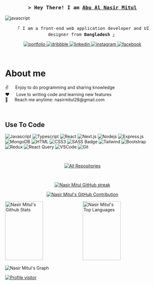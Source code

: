 

<!--[![wakatime](https://wakatime.com/badge/user/eebb3dd8-d9b2-40de-9b88-6fd6cac99dbc.svg)](https://wakatime.com/@eebb3dd8-d9b2-40de-9b88-6fd6cac99dbc)-->

<!-- Intro  -->
<h3 align="center">
    <samp>&gt; Hey There! I am
        <b><a target="_blank" href="nasirmitul.web.app">Abu Al Nasir Mitul</a></b>
    </samp>
</h3>

<img align="center" src="https://user-images.githubusercontent.com/74038190/213910845-af37a709-8995-40d6-be59-724526e3c3d7.gif" alt="javascript" />


<p align="center"> 
  <samp>
    「 I am a front-end web application developer and UI designer from <b>Bangladesh</b> 」
    <br>
  </samp>
</p>

<p align="center">
 <a href="nasirmitul.web.app" target="_blank">
  <img src="https://img.shields.io/badge/portfolio-DC143C?style=for-the-badge&logoColor=white" alt="portfolio" />
 </a>
 <a href="https://dribbble.com/nasirmitul" target="_blank">
  <img src="https://img.shields.io/badge/dribbble-EA4C89?style=for-the-badge&logo=dribbble&logoColor=white" alt="dribbble" />
 </a>
 <a href="https://linkedin.com/in/abu-al-nasir-mitul" target="_blank">
  <img src="https://img.shields.io/badge/LinkedIn-0077B5?style=for-the-badge&logo=linkedin&logoColor=white" alt="linkedin"/>
 </a>
 <a href="https://www.instagram.com/nasir_mitul/" target="_blank">
  <img src="https://img.shields.io/badge/Instagram-fe4164?style=for-the-badge&logo=instagram&logoColor=white" alt="instagram" />
 </a> 
 <a href="https://www.facebook.com/nasirmitul28/" target="_blank">
  <img src="https://img.shields.io/badge/Facebook-3B5998?&style=for-the-badge&logo=facebook&logoColor=white" alt="facebook"  />
  </a> 
</p>
<br />

<!-- About Section -->
 # About me
 
<p>  
 ✌️ &emsp; Enjoy to do programming and sharing knowledge <br/>
 ❤️ &emsp; Love to writing code and learning new features<br/>
 📧 &emsp; Reach me anytime: nasirmitul28@gmail.com<br/>
</p>

<br/>

## Use To Code

![Javascript](https://img.shields.io/badge/Javascript-F0DB4F?style=for-the-badge&labelColor=black&logo=javascript&logoColor=F0DB4F)
![Typescript](https://img.shields.io/badge/Typescript-007acc?style=for-the-badge&labelColor=black&logo=typescript&logoColor=007acc)
![React](https://img.shields.io/badge/-React-61DBFB?style=for-the-badge&labelColor=black&logo=react&logoColor=61DBFB)
![Next.js](https://img.shields.io/badge/next.js-000000?style=for-the-badge&logo=nextdotjs&logoColor=white)
![Nodejs](https://img.shields.io/badge/Nodejs-3C873A?style=for-the-badge&labelColor=black&logo=node.js&logoColor=3C873A)
![Express.js](https://img.shields.io/badge/Express.js-000000?style=for-the-badge&logo=express&logoColor=white)
![MongoDB](https://img.shields.io/badge/MongoDB-4EA94B?style=for-the-badge&logo=mongodb&logoColor=white)
![HTML](https://img.shields.io/badge/HTML5-E34F26?style=for-the-badge&logo=html5&logoColor=white)
![CSS3](https://img.shields.io/badge/CSS3-1572B6?style=for-the-badge&logo=css3&logoColor=white)
![SASS Badge](https://img.shields.io/badge/Sass-CC6699?style=for-the-badge&logo=sass&logoColor=white)
![Tailwind](https://img.shields.io/badge/Tailwind_CSS-092749?style=for-the-badge&logo=tailwindcss&logoColor=06B6D4&labelColor=000000)
![Bootstrap](https://img.shields.io/badge/Bootstrap-563D7C?style=for-the-badge&logo=bootstrap&logoColor=white)
![Redux](https://img.shields.io/badge/Redux-593D88?style=for-the-badge&logo=redux&logoColor=white)
![React Query](https://img.shields.io/badge/-React_Query-FF4154?style=for-the-badge&logo=react%20query&logoColor=white)
![VSCode](https://img.shields.io/badge/Visual_Studio-0078d7?style=for-the-badge&logo=visual%20studio&logoColor=white)
![Git](https://img.shields.io/badge/Git-F05032?style=for-the-badge&logo=git&logoColor=white)

<br/>

<p align="center" width="100%">
  <a href="https://github.com/nasirmitul?tab=repositories" target="_blank"><img alt="All Repositories" title="All Repositories" src="https://img.shields.io/badge/-All%20Repositories-2962FF?style=for-the-badge&logo=koding&logoColor=white"/></a>
</p>

<br/>

<p align="center" width="100%">
  <a href="https://github.com/nasirmitul">
    <img src="https://github-readme-streak-stats.herokuapp.com/?user=nasirmitul&theme=radical&border=7F3FBF&background=0D1117" alt="Nasir Mitul GitHub streak"/>
  </a>
</p>

<p align="center" width="100%">
  <a href="https://github.com/nasirmitul">
    <img src="https://github-profile-summary-cards.vercel.app/api/cards/profile-details?username=nasirmitul&theme=radical" alt="Nasir Mitul's GitHub Contribution"/>
  </a>
</p>

<a> 
    <a href="https://github.com/nasirmitul"><img alt="Nasir Mitul's Github Stats" src="https://github-readme-stats-mu-one-52.vercel.app/api?username=nasirmitul&show_icons=true&count_private=true&theme=react&border_color=7F3FBF&bg_color=0D1117&title_color=F85D7F&icon_color=F8D866" height="192px" width="49.5%"/></a>
  <a href="https://github.com/nasirmitul"><img alt="Nasir Mitul's Top Languages" src="https://denvercoder1-github-readme-stats.vercel.app/api/top-langs/?username=nasirmitul&langs_count=8&layout=compact&theme=react&border_color=7F3FBF&bg_color=0D1117&title_color=F85D7F&icon_color=F8D866" height="192px" width="49.5%"/></a>
  <br/>
</a>


![Nasir Mitul's Graph](https://github-readme-activity-graph.vercel.app/graph?username=nasirmitul&custom_title=Nasir%20Mitul's%20GitHub%20Activity%20Graph&bg_color=0D1117&color=7F3FBF&line=7F3FBF&point=7F3FBF&area_color=FFFFFF&title_color=FFFFFF&area=true)

<a align="center" width="100%" href="https://komarev.com/ghpvc/?username=nasirmitul">
  <img align="center" src="https://komarev.com/ghpvc/?username=nasirmitul&label=Visitors&color=0e75b6&style=flat" alt="Profile visitor" />
</a>
